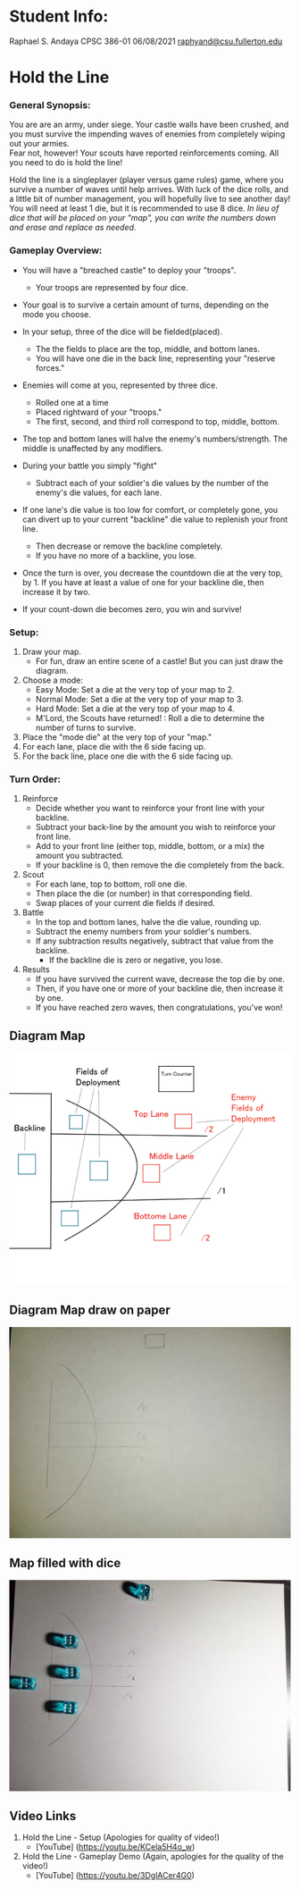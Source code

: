 # Student Info:
Raphael S. Andaya
CPSC 386-01 
06/08/2021
raphyand@csu.fullerton.edu

# Hold the Line



### General Synopsis:

You are are an army, under siege.  Your castle walls have been crushed, and you must survive the impending waves of enemies from completely wiping out your armies.  
Fear not, however!  Your scouts have reported reinforcements coming.  All you need to do is hold the line!

Hold the line is a singleplayer (player versus game rules) game, where you survive a number of waves until help arrives.  With luck of the dice rolls, and a little bit of number management, you will hopefully live to see another day!
You will need at least 1 die, but it is recommended to use 8 dice.  *In lieu of dice that will be placed on your "map", you can write the numbers down and erase and replace as needed.*

### Gameplay Overview:

* You will have a "breached castle" to deploy your "troops".  
	* Your troops are represented by four dice.  
* Your goal is to survive a certain amount of turns, depending on the mode you choose.

* In your setup, three of the dice will be fielded(placed).
	* The the fields to place are the top, middle, and bottom lanes.  
	* You will have one die in the back line, representing your "reserve forces." 
* Enemies will come at you, represented by three dice.
	* Rolled one at a time
	* Placed rightward of your "troops." 
	* The first, second, and third roll correspond to top, middle, bottom.
* The top and bottom lanes will halve the enemy's numbers/strength.  The middle is unaffected by any modifiers.

* During your battle you simply "fight" 
	* Subtract each of your soldier's die values by the number of the enemy's die values, for each lane. 
* If one lane's die value is too low for comfort, or completely gone, you can divert up to your current "backline" die value to replenish your front line.  
	* Then decrease or remove the backline completely.
	* If you have no more of a backline, you lose.
* Once the turn is over, you decrease the countdown die at the very top, by 1.  If you have at least a value of one for your backline die, then increase it by two. 
* If your count-down die becomes zero, you win and survive!



### Setup:
1. Draw your map.
	* For fun, draw an entire scene of a castle!  But you can just draw the diagram.
2. Choose a mode:
	* Easy Mode: Set a die at the very top of your map to 2.
	* Normal Mode: Set a die at the very top of your map to 3.
	* Hard Mode: Set a die at the very top of your map to 4.
	* M'Lord, the Scouts have returned! : Roll a die to determine the number of turns to survive.
3. Place the "mode die" at the very top of your "map."
4. For each lane, place die with the 6 side facing up.
5. For the back line, place one die with the 6 side facing up.

### Turn Order:
1. Reinforce
	* Decide whether you want to reinforce your front line with your backline.
	* Subtract your back-line by the amount you wish to reinforce your front line.  
	* Add to your front line (either top, middle, bottom, or a mix) the amount you subtracted.
	* If your backline is 0, then remove the die completely from the back.
2. Scout
	* For each lane, top to bottom, roll one die. 
	* Then place the die (or number) in that corresponding field.
	* Swap places of your current die fields if desired.
3. Battle 
	* In the top and bottom lanes, halve the die value, rounding up.
	* Subtract the enemy numbers from your soldier's numbers.
	* If any subtraction results negatively, subtract that value from the backline.
		* If the backline die is zero or negative, you lose.
4. Results
	* If you have survived the current wave, decrease the top die by one.
	* Then, if you have one or more of your backline die, then increase it by one.
	* If you have reached zero waves, then congratulations, you've won!


## Diagram Map 
![Example Below](images/HTL_Diagram.jpg)

## Diagram Map draw on paper
![Example Below](images/HTL_Setup_1.jpg)

## Map filled with dice
![Example Below](images/HTL_Setup_2.jpg)

## Video Links
1. Hold the Line - Setup (Apologies for quality of video!)
	* [YouTube] (https://youtu.be/KCela5H4o_w)
2. Hold the Line - Gameplay Demo (Again, apologies for the quality of the video!)
	* [YouTube] (https://youtu.be/3DglACer4G0)


